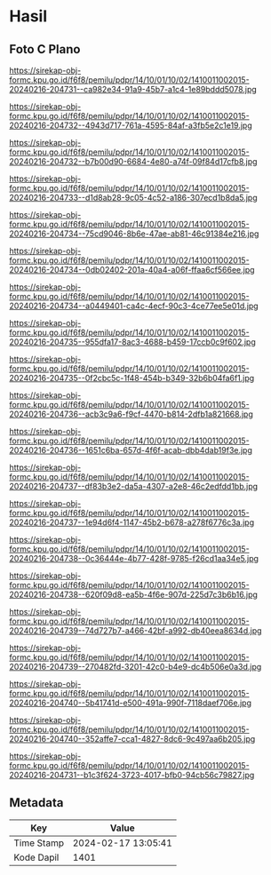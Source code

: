 # Hasil

## Foto C Plano

https://sirekap-obj-formc.kpu.go.id/f6f8/pemilu/pdpr/14/10/01/10/02/1410011002015-20240216-204731--ca982e34-91a9-45b7-a1c4-1e89bddd5078.jpg

https://sirekap-obj-formc.kpu.go.id/f6f8/pemilu/pdpr/14/10/01/10/02/1410011002015-20240216-204732--4943d717-761a-4595-84af-a3fb5e2c1e19.jpg

https://sirekap-obj-formc.kpu.go.id/f6f8/pemilu/pdpr/14/10/01/10/02/1410011002015-20240216-204732--b7b00d90-6684-4e80-a74f-09f84d17cfb8.jpg

https://sirekap-obj-formc.kpu.go.id/f6f8/pemilu/pdpr/14/10/01/10/02/1410011002015-20240216-204733--d1d8ab28-9c05-4c52-a186-307ecd1b8da5.jpg

https://sirekap-obj-formc.kpu.go.id/f6f8/pemilu/pdpr/14/10/01/10/02/1410011002015-20240216-204734--75cd9046-8b6e-47ae-ab81-46c91384e216.jpg

https://sirekap-obj-formc.kpu.go.id/f6f8/pemilu/pdpr/14/10/01/10/02/1410011002015-20240216-204734--0db02402-201a-40a4-a06f-ffaa6cf566ee.jpg

https://sirekap-obj-formc.kpu.go.id/f6f8/pemilu/pdpr/14/10/01/10/02/1410011002015-20240216-204734--a0449401-ca4c-4ecf-90c3-4ce77ee5e01d.jpg

https://sirekap-obj-formc.kpu.go.id/f6f8/pemilu/pdpr/14/10/01/10/02/1410011002015-20240216-204735--955dfa17-8ac3-4688-b459-17ccb0c9f602.jpg

https://sirekap-obj-formc.kpu.go.id/f6f8/pemilu/pdpr/14/10/01/10/02/1410011002015-20240216-204735--0f2cbc5c-1f48-454b-b349-32b6b04fa6f1.jpg

https://sirekap-obj-formc.kpu.go.id/f6f8/pemilu/pdpr/14/10/01/10/02/1410011002015-20240216-204736--acb3c9a6-f9cf-4470-b814-2dfb1a821668.jpg

https://sirekap-obj-formc.kpu.go.id/f6f8/pemilu/pdpr/14/10/01/10/02/1410011002015-20240216-204736--1651c6ba-657d-4f6f-acab-dbb4dab19f3e.jpg

https://sirekap-obj-formc.kpu.go.id/f6f8/pemilu/pdpr/14/10/01/10/02/1410011002015-20240216-204737--df83b3e2-da5a-4307-a2e8-46c2edfdd1bb.jpg

https://sirekap-obj-formc.kpu.go.id/f6f8/pemilu/pdpr/14/10/01/10/02/1410011002015-20240216-204737--1e94d6f4-1147-45b2-b678-a278f6776c3a.jpg

https://sirekap-obj-formc.kpu.go.id/f6f8/pemilu/pdpr/14/10/01/10/02/1410011002015-20240216-204738--0c36444e-4b77-428f-9785-f26cd1aa34e5.jpg

https://sirekap-obj-formc.kpu.go.id/f6f8/pemilu/pdpr/14/10/01/10/02/1410011002015-20240216-204738--620f09d8-ea5b-4f6e-907d-225d7c3b6b16.jpg

https://sirekap-obj-formc.kpu.go.id/f6f8/pemilu/pdpr/14/10/01/10/02/1410011002015-20240216-204739--74d727b7-a466-42bf-a992-db40eea8634d.jpg

https://sirekap-obj-formc.kpu.go.id/f6f8/pemilu/pdpr/14/10/01/10/02/1410011002015-20240216-204739--270482fd-3201-42c0-b4e9-dc4b506e0a3d.jpg

https://sirekap-obj-formc.kpu.go.id/f6f8/pemilu/pdpr/14/10/01/10/02/1410011002015-20240216-204740--5b41741d-e500-491a-990f-7118daef706e.jpg

https://sirekap-obj-formc.kpu.go.id/f6f8/pemilu/pdpr/14/10/01/10/02/1410011002015-20240216-204740--352affe7-cca1-4827-8dc6-9c497aa6b205.jpg

https://sirekap-obj-formc.kpu.go.id/f6f8/pemilu/pdpr/14/10/01/10/02/1410011002015-20240216-204731--b1c3f624-3723-4017-bfb0-94cb56c79827.jpg


## Metadata

| Key        | Value               |
| ---------- | ------------------- |
| Time Stamp | 2024-02-17 13:05:41 |
| Kode Dapil | 1401                |



